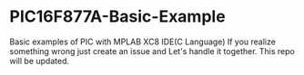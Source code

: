 # PIC16F877A-Basic-Example
Basic examples of PIC with MPLAB XC8 IDE(C Language)
If you realize something wrong just create an issue and Let's handle it together. 
This repo will be updated.
